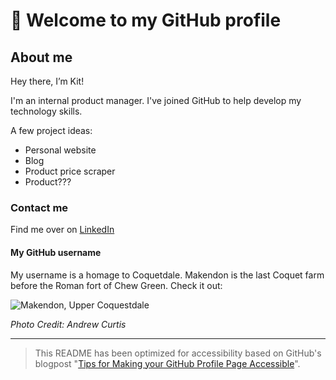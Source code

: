 
# 👋 Welcome to my GitHub profile

## About me

Hey there, I’m Kit!

I'm an internal product manager.
I've joined GitHub to help develop my technology skills.

A few project ideas:

- Personal website
- Blog
- Product price scraper
- Product???

### Contact me

Find me over on [LinkedIn](https://www.linkedin.com/in/kit-france-a1a3b874/)

#### My GitHub username
My username is a homage to Coquetdale. Makendon is the last Coquet farm before the Roman fort of Chew Green. Check it out:

![Makendon, Upper Coquestdale](http://s0.geograph.org.uk/geophotos/01/82/23/1822399_0060be54.jpg)

*Photo Credit: Andrew Curtis*

---
> This README has been optimized for accessibility based on GitHub's blogpost
>  "[Tips for Making your GitHub Profile Page Accessible](https://github.blog/2023-10-26-5-tips-for-making-your-github-profile-page-accessible)".

<!---
kitfrance/kitfrance is a ✨ special ✨ repository because its `README.md` (this file) appears on your GitHub profile.
You can click the Preview link to take a look at your changes.
--->

